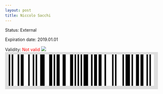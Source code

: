 ```yaml
---
layout: post
title: Niccolo Sacchi
---
```


Status: External

Expiration date: 2019.01.01

Validity: <font color="red"> Not valid</font> 
![](/members/img/Niccolo_Sacchi.png)
![](/members/img/bar.png)
